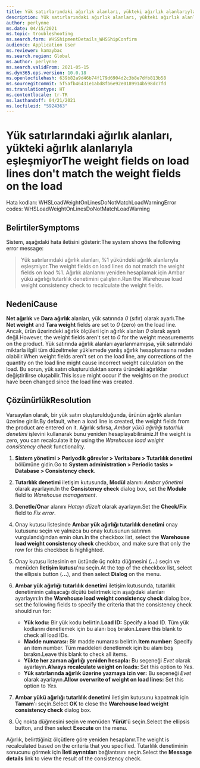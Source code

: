 ```yaml
---
title: Yük satırlarındaki ağırlık alanları, yükteki ağırlık alanlarıyla eşleşmiyor
description: Yük satırlarındaki ağırlık alanları, yükteki ağırlık alanlarıyla eşleşmiyor
author: perlynne
ms.date: 04/15/2021
ms.topic: troubleshooting
ms.search.form: WHSShipmentDetails_WHSShipConfirm
audience: Application User
ms.reviewer: kamaybac
ms.search.region: Global
ms.author: perlynne
ms.search.validFrom: 2021-05-15
ms.dyn365.ops.version: 10.0.18
ms.openlocfilehash: 639b82a9d46b74f179d6904d2c3b8e7dfb813b58
ms.sourcegitcommit: 5f5afb46431e1abd8fb6e92e0189914b598dc7fd
ms.translationtype: HT
ms.contentlocale: tr-TR
ms.lasthandoff: 04/21/2021
ms.locfileid: "5924363"
---
```

# <a name="the-weight-fields-on-load-lines-dont-match-the-weight-fields-on-the-load"></a><span data-ttu-id="7a5f2-103">Yük satırlarındaki ağırlık alanları, yükteki ağırlık alanlarıyla eşleşmiyor</span><span class="sxs-lookup"><span data-stu-id="7a5f2-103">The weight fields on load lines don't match the weight fields on the load</span></span>

<span data-ttu-id="7a5f2-104">Hata kodları: WHSLoadWeightOnLinesDoNotMatchLoadWarning</span><span class="sxs-lookup"><span data-stu-id="7a5f2-104">Error codes: WHSLoadWeightOnLinesDoNotMatchLoadWarning</span></span>

## <a name="symptoms"></a><span data-ttu-id="7a5f2-105">Belirtiler</span><span class="sxs-lookup"><span data-stu-id="7a5f2-105">Symptoms</span></span>

<span data-ttu-id="7a5f2-106">Sistem, aşağıdaki hata iletisini gösterir:</span><span class="sxs-lookup"><span data-stu-id="7a5f2-106">The system shows the following error message:</span></span>

> <span data-ttu-id="7a5f2-107">Yük satırlarındaki ağırlık alanları, %1 yükündeki ağırlık alanlarıyla eşleşmiyor.</span><span class="sxs-lookup"><span data-stu-id="7a5f2-107">The weight fields on load lines do not match the weight fields on load %1.</span></span> <span data-ttu-id="7a5f2-108">Ağırlık alanlarını yeniden hesaplamak için Ambar yükü ağırlığı tutarlılık denetimini çalıştırın.</span><span class="sxs-lookup"><span data-stu-id="7a5f2-108">Run the Warehouse load weight consistency check to recalculate the weight fields.</span></span>

## <a name="cause"></a><span data-ttu-id="7a5f2-109">Nedeni</span><span class="sxs-lookup"><span data-stu-id="7a5f2-109">Cause</span></span>

<span data-ttu-id="7a5f2-110">**Net ağırlık** ve **Dara ağırlık** alanları, yük satırında *0* (sıfır) olarak ayarlı.</span><span class="sxs-lookup"><span data-stu-id="7a5f2-110">The **Net weight** and **Tara weight** fields are set to *0* (zero) on the load line.</span></span> <span data-ttu-id="7a5f2-111">Ancak, ürün üzerindeki ağırlık ölçüleri için ağırlık alanları *0* olarak ayarlı değil.</span><span class="sxs-lookup"><span data-stu-id="7a5f2-111">However, the weight fields aren't set to *0* for the weight measurements on the product.</span></span> <span data-ttu-id="7a5f2-112">Yük satırında ağırlık alanları ayarlanmamışsa, yük satırındaki miktarla ilgili tüm düzeltmeler yüklemede yanlış ağırlık hesaplamasına neden olabilir.</span><span class="sxs-lookup"><span data-stu-id="7a5f2-112">When weight fields aren't set on the load line, any corrections of the quantity on the load line might cause incorrect weight calculation on the load.</span></span> <span data-ttu-id="7a5f2-113">Bu sorun, yük satırı oluşturulduktan sonra üründeki ağırlıklar değiştirilirse oluşabilir.</span><span class="sxs-lookup"><span data-stu-id="7a5f2-113">This issue might occur if the weights on the product have been changed since the load line was created.</span></span>

## <a name="resolution"></a><span data-ttu-id="7a5f2-114">Çözünürlük</span><span class="sxs-lookup"><span data-stu-id="7a5f2-114">Resolution</span></span>

<span data-ttu-id="7a5f2-115">Varsayılan olarak, bir yük satırı oluşturulduğunda, ürünün ağırlık alanları üzerine girilir.</span><span class="sxs-lookup"><span data-stu-id="7a5f2-115">By default, when a load line is created, the weight fields from the product are entered on it.</span></span> <span data-ttu-id="7a5f2-116">Ağırlık sıfırsa, *Ambar yükü ağırlığı tutarlılık denetimi* işlevini kullanarak bunu yeniden hesaplayabilirsiniz.</span><span class="sxs-lookup"><span data-stu-id="7a5f2-116">If the weight is zero, you can recalculate it by using the *Warehouse load weight consistency check* functionality.</span></span>

1. <span data-ttu-id="7a5f2-117">**Sistem yönetimi \> Periyodik görevler \> Veritabanı \> Tutarlılık denetimi** bölümüne gidin.</span><span class="sxs-lookup"><span data-stu-id="7a5f2-117">Go to **System administration \> Periodic tasks \> Database \> Consistency check**.</span></span>
1. <span data-ttu-id="7a5f2-118">**Tutarlılık denetimi** iletişim kutusunda, **Modül** alanını *Ambar yönetimi* olarak ayarlayın.</span><span class="sxs-lookup"><span data-stu-id="7a5f2-118">In the **Consistency check** dialog box, set the **Module** field to *Warehouse management*.</span></span>
1. <span data-ttu-id="7a5f2-119">**Denetle/Onar** alanını *Hatayı düzelt* olarak ayarlayın.</span><span class="sxs-lookup"><span data-stu-id="7a5f2-119">Set the **Check/Fix** field to *Fix error*.</span></span>
1. <span data-ttu-id="7a5f2-120">Onay kutusu listesinde **Ambar yük ağırlığı tutarlılık denetimi** onay kutusunu seçin ve yalnızca bu onay kutusunun satırının vurgulandığından emin olun.</span><span class="sxs-lookup"><span data-stu-id="7a5f2-120">In the checkbox list, select the **Warehouse load weight consistency check** checkbox, and make sure that only the row for this checkbox is highlighted.</span></span>
1. <span data-ttu-id="7a5f2-121">Onay kutusu listesinin en üstünde üç nokta düğmesini (**...**) seçin ve menüden **İletişim kutusu**'nu seçin.</span><span class="sxs-lookup"><span data-stu-id="7a5f2-121">At the top of the checkbox list, select the ellipsis button (**...**), and then select **Dialog** on the menu.</span></span>
1. <span data-ttu-id="7a5f2-122">**Ambar yük ağırlığı tutarlılık denetimi** iletişim kutusunda, tutarlılık denetiminin çalışacağı ölçütü belirtmek için aşağıdaki alanları ayarlayın:</span><span class="sxs-lookup"><span data-stu-id="7a5f2-122">In the **Warehouse load weight consistency check** dialog box, set the following fields to specify the criteria that the consistency check should run for:</span></span>

    - <span data-ttu-id="7a5f2-123">**Yük kodu:** Bir yük kodu belirtin.</span><span class="sxs-lookup"><span data-stu-id="7a5f2-123">**Load ID:** Specify a load ID.</span></span> <span data-ttu-id="7a5f2-124">Tüm yük kodlarını denetlemek için bu alanı boş bırakın.</span><span class="sxs-lookup"><span data-stu-id="7a5f2-124">Leave this blank to check all load IDs.</span></span>
    - <span data-ttu-id="7a5f2-125">**Madde numarası:** Bir madde numarası belirtin.</span><span class="sxs-lookup"><span data-stu-id="7a5f2-125">**Item number:** Specify an item number.</span></span> <span data-ttu-id="7a5f2-126">Tüm maddeleri denetlemek için bu alanı boş bırakın.</span><span class="sxs-lookup"><span data-stu-id="7a5f2-126">Leave this blank to check all items.</span></span>
    - <span data-ttu-id="7a5f2-127">**Yükte her zaman ağırlığı yeniden hesapla:** Bu seçeneği *Evet* olarak ayarlayın.</span><span class="sxs-lookup"><span data-stu-id="7a5f2-127">**Always recalculate weight on loads:** Set this option to *Yes*.</span></span>
    - <span data-ttu-id="7a5f2-128">**Yük satırlarında ağırlık üzerine yazmaya izin ver:** Bu seçeneği *Evet* olarak ayarlayın.</span><span class="sxs-lookup"><span data-stu-id="7a5f2-128">**Allow overwrite of weight on load lines:** Set this option to *Yes*.</span></span>

1. <span data-ttu-id="7a5f2-129">**Ambar yükü ağırlığı tutarlılık denetimi** iletişim kutusunu kapatmak için **Tamam**'ı seçin.</span><span class="sxs-lookup"><span data-stu-id="7a5f2-129">Select **OK** to close the **Warehouse load weight consistency check** dialog box.</span></span>
1. <span data-ttu-id="7a5f2-130">Üç nokta düğmesini seçin ve menüden **Yürüt**'ü seçin.</span><span class="sxs-lookup"><span data-stu-id="7a5f2-130">Select the ellipsis button, and then select **Execute** on the menu.</span></span>

<span data-ttu-id="7a5f2-131">Ağırlık, belirttiğiniz ölçütlere göre yeniden hesaplanır.</span><span class="sxs-lookup"><span data-stu-id="7a5f2-131">The weight is recalculated based on the criteria that you specified.</span></span> <span data-ttu-id="7a5f2-132">Tutarlılık denetiminin sonucunu görmek için **İleti ayrıntıları** bağlantısını seçin.</span><span class="sxs-lookup"><span data-stu-id="7a5f2-132">Select the **Message details** link to view the result of the consistency check.</span></span>
